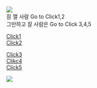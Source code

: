 # 

![](https://item.kakaocdn.net/do/6469168a79defa072447178b97ef35cff43ad912ad8dd55b04db6a64cddaf76d)   
잠 깰 사람 Go to Click1,2    
그만하고 잘 사람은 Go to Click 3,4,5   

[Click1](https://youtu.be/Tw6POxDtSCA)           
[Click2](https://youtu.be/-WgqndZu_Tk)    
  
[Click3]( https://youtu.be/OJAKYX8A_WM)     
[Clikc4](https://youtu.be/4_zR8mAYAEY)  
[Click5](https://youtu.be/-S8_oOqnkac)     

 
  
![](https://post-phinf.pstatic.net/MjAxOTA2MjhfMjI2/MDAxNTYxNzA5NjM2MTg2.t6-T-XCehgScI0qUCfYH9URGAo30azQ-bbtMrFGBV5kg.K2X9CS0SEC28hC_g9n5EdWcGlPfMZ-EPa1bSp8uksw0g.GIF/chansem_zalga-cute-smile-ani.gif?type=w1200)  

